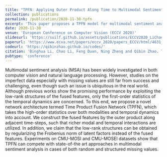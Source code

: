 ```yaml
---
title: "TPFN: Applying Outer Product Along Time to Multimodal Sentiment Analysis Fusion on Incomplete Data"
collection: publications
permalink: /publication/2020-11-30-tpfn
excerpt: 'This paper proposes a TPFN model for multimodal sentiment analysis fusion on incomplete data.'
date: 2020-11-30
venue: 'European Conference on Computer Vision (ECCV 2020)'
slidesurl: 'https://suilf.github.io/assets/publications/ECCV2020_LiChao/ECCV2020_slides.pdf'
paperurl: 'https://www.ecva.net/papers/eccv_2020/papers_ECCV/html/4631_ECCV_2020_paper.php'
codeurl: 'https://qibinzhao.github.io/codes/'
citation: 'Binghua Li, Chao Li, Feng Duan, Ning Zheng and Qibin Zhao. TPFN: Applying Outer Product Along Time to Multimodal Sentiment Analysis Fusion on Incomplete Data. 16th European Conference on Computer Vision (ECCV 2020). Springer International Publishing, 2020: 431-447.'
pubtype: 'conference'
---
```


Multimodal sentiment analysis (MSA) has been widely investigated in both computer vision and natural language processing. However, studies on the imperfect data especially with missing values are still far from success and challenging, even though such an issue is ubiquitous in the real world. Although previous works show the promising performance by exploiting the low-rank structures of the fused features, only the first-order statistics of the temporal dynamics are concerned. To this end, we propose a novel network architecture termed Time Product Fusion Network (TPFN), which takes the high-order statistics over both modalities and temporal dynamics into account. We construct the fused features by the outer product along adjacent time-steps, such that richer modal and temporal interactions are utilized. In addition, we claim that the low-rank structures can be obtained by regularizing the Frobenius norm of latent factors instead of the fused features. Experiments on CMU-MOSI and CMU-MOSEI datasets show that TPFN can compete with state-of-the art approaches in multimodal sentiment analysis in cases of both random and structured missing values.
